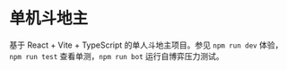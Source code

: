# 单机斗地主

基于 React + Vite + TypeScript 的单人斗地主项目。参见 `npm run dev` 体验，`npm run test` 查看单测，`npm run bot` 运行自博弈压力测试。
